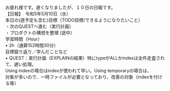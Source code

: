 お疲れ様です。遅くなりましたが、１０日の日報です。  
【日報】　令和5年5月10日（水）  
本日の(週予定も含む)目標（TODO目標/できるようになりたいこと）  
・次のQUESTへ進む（実行計画）  
・プロダクトの構想を整理  (途中）  
学習時間（Hour）  
• 2h（通算152時間30分）  
目標振り返り／学んだことなど  
• QUEST：実行計画（EXPLAINの結果）特にtypeがALLかindexは全件走査されて、遅い処理。  
         Using indexの場合はindexが使われて早い。Using temporaryの場合は、  
         対象が多いので、一時ファイルが必要となっており、改善の対象（indexを付ける等）
